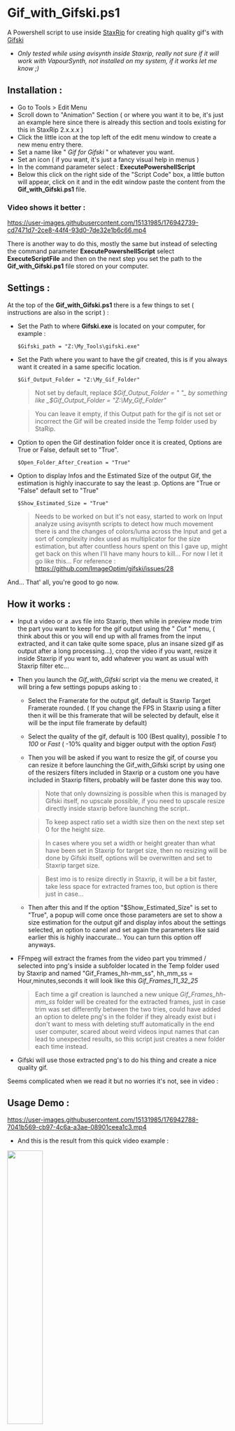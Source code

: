 # Gif_with_Gifski.ps1
A Powershell script to use inside [StaxRip](https://github.com/staxrip/staxrip) for creating high quality gif's with [Gifski](https://github.com/ImageOptim/gifski)

* _Only tested while using avisynth inside Staxrip, really not sure if it will work with VapourSynth, not installed on my system, if it works let me know ;)_

## **Installation :**

- Go to Tools > Edit Menu 
- Scroll down to "Animation" Section ( or where you want it to be, it's just an example here since there is already this section and tools existing for this in StaxRip 2.x.x.x )
- Click the little icon at the top left of the edit menu window to create a new menu entry there.
- Set a name like " _Gif for Gifski_ " or whatever you want.
- Set an icon ( if you want, it's just a fancy visual help in menus )
- In the command parameter select : **ExecutePowershellScript**
- Below this click on the right side of the "Script Code" box, a little button will appear, click on it and in the edit window paste the content from the **Gif_with_Gifski.ps1** file.


### Video shows it better :   
https://user-images.githubusercontent.com/15131985/176942739-cd7471d7-2ce8-44f4-93d0-7de32e1b6c66.mp4




There is another way to do this, mostly the same but instead of selecting the command parameter **ExecutePowershellScript** select **ExecuteScriptFile** and then on the next step you set the path to the **Gif_with_Gifski.ps1** file stored on your computer.

## Settings :
At the top of the **Gif_with_Gifski.ps1** there is a few things to set ( instructions are also in the script ) : 
- Set the Path to where **Gifski.exe** is located on your computer, for example : 

   ```$Gifski_path = "Z:\My_Tools\gifski.exe"```  
- Set the Path where you want to have the gif created, this is if you always want it created in a same specific location.

   ```$Gif_Output_Folder = "Z:\My_Gif_Folder"```
  > Not set by default, replace _$Gif_Output_Folder = " "_ by something like _$Gif_Output_Folder = "Z:\My_Gif_Folder"_
  
  > You can leave it empty, if this Output path for the gif is not set or incorrect the Gif will be created inside the Temp folder used by StaRip.
- Option to open the Gif destination folder once it is created, Options are True or False, default set to "True".

   ```$Open_Folder_After_Creation = "True"```

- Option to display Infos and the Estimated Size of the output Gif, the estimation is highly inaccurate to say the least :p. 
  Options are "True or "False" default set to "True"
   
   ```$Show_Estimated_Size = "True"```
   > Needs to be worked on but it's not easy, started to work on Input analyze using avisynth scripts to detect how much movement there is
   > and the changes of colors/luma across the Input and get a sort of complexity index used as multiplicator for the size estimation,
   but after countless hours spent on this I gave up, might get back on this when I'll have many hours to kill... For now I let it go like this...
   For reference : https://github.com/ImageOptim/gifski/issues/28
   
And... That' all, you're good to go now.   




## How it works :
- Input a video or a .avs file into Staxrip, then while in preview mode trim the part you want to keep for the gif output using the " _Cut_ " menu, ( think about this or you will end up with all frames from the input extracted, and it can take quite some space, plus an insane sized gif as output after a long processing...), crop the video if you want, resize it inside Staxrip if you want to, add whatever you want as usual with Staxrip filter etc...

- Then you launch the _Gif_with_Gifski_ script via the menu we created, it will bring a few settings popups asking to :
  - Select the Framerate for the output gif, default is Staxrip Target Framerate rounded. ( If you change the FPS in Staxrip using a filter then it will be this framerate that will be selected by default, else it will be the input file framerate by default) 
  - Select the quality of the gif, default is 100 (Best quality), possible _1_ to _100_ or _Fast_ ( -10% quality and bigger output with the option _Fast_)
  - Then you will be asked if you want to resize the gif, of course you can resize it before launching the Gif_with_Gifski script by using one of the resizers filters included in Staxrip or a custom one you have included in Staxrip filters, probably will be faster done this way too.
    > Note that only downsizing is possible when this is managed by Gifski itself, no upscale possible, if you need to upscale resize directly inside staxrip before launching the script..
	
    > To keep aspect ratio set a width size then on the next step set 0 for the height size.
  
    > In cases where you set a width or height greater than what have been set in Staxrip for target size, then no resizing will be done by Gifski itself, options will be overwritten and set to Staxrip target size.
  
    > Best imo is to resize directly in Staxrip, it will be a bit faster, take less space for extracted frames too, but option is there just in case...
  
  - Then after this and If the option "$Show_Estimated_Size" is set to "True", a popup will come once those parameters are set to show a size estimation for the output gif and display infos about the settings selected, an option to canel and set again the parameters like said earlier this is highly inaccurate... You can turn this option off anyways.

- FFmpeg will extract the frames from the video part you trimmed / selected into png's inside a subfolder located in the Temp folder used by Staxrip and named "Gif_Frames_hh-mm_ss", hh_mm_ss = Hour,minutes,seconds it will look like this _Gif_Frames_11_32_25_

  > Each time a gif creation is launched a new unique _Gif_Frames_hh-mm_ss_ folder will be created for the extracted frames, just in case trim was set differently between the two tries, could have added an option to delete png's in the folder if they already exist but i don't want to mess with deleting stuff automatically in the end user computer, scared about weird videos input names that can lead to unexpected results, so this script just creates a new folder each time instead.
- Gifski will use those extracted png's to do his thing and create a nice quality gif.

Seems complicated when we read it but no worries it's not, see in video  :

## Usage Demo :
https://user-images.githubusercontent.com/15131985/176942788-7041b569-cb97-4c6a-a3ae-08901ceea1c3.mp4




- And this is the result from this quick video example : 

[<img src="https://i.imgur.com/UNDsjgz.gif" width="40%">](https://i.imgur.com/UNDsjgz.gif)

Enjoy :)
